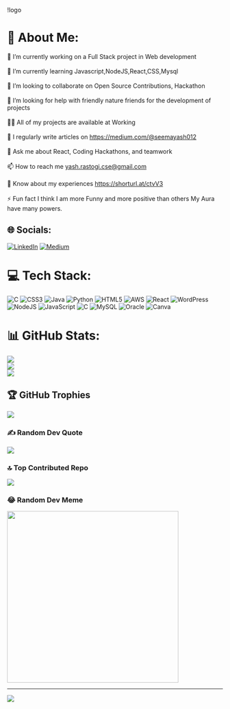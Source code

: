 !logo[](https://drive.google.com/file/d/1Asp-cFN2xve3_l2qxcVjlCbsMpfCKwQJ/view?usp=sharing)
# 💫 About Me:
🔭 I’m currently working on a Full Stack project in Web development<br><br>🌱 I’m currently learning Javascript,NodeJS,React,CSS,Mysql<br><br>👯 I’m looking to collaborate on Open Source Contributions, Hackathon<br><br>🤝 I’m looking for help with friendly nature friends for the development of projects<br><br>👨‍💻 All of my projects are available at Working<br><br>📝 I regularly write articles on https://medium.com/@seemayash012<br><br>💬 Ask me about React, Coding Hackathons, and teamwork<br><br>📫 How to reach me yash.rastogi.cse@gmail.com<br><br>📄 Know about my experiences https://shorturl.at/ctvV3<br><br>⚡ Fun fact I think I am more Funny and more positive than others My Aura have many powers.


## 🌐 Socials:
[![LinkedIn](https://img.shields.io/badge/LinkedIn-%230077B5.svg?logo=linkedin&logoColor=white)](https://linkedin.com/in/https://www.linkedin.com/in/yash-rastogi-131616220/) [![Medium](https://img.shields.io/badge/Medium-12100E?logo=medium&logoColor=white)](https://medium.com/@@seemayash012) 

# 💻 Tech Stack:
![C](https://img.shields.io/badge/c-%2300599C.svg?style=for-the-badge&logo=c&logoColor=white) ![CSS3](https://img.shields.io/badge/css3-%231572B6.svg?style=for-the-badge&logo=css3&logoColor=white) ![Java](https://img.shields.io/badge/java-%23ED8B00.svg?style=for-the-badge&logo=openjdk&logoColor=white) ![Python](https://img.shields.io/badge/python-3670A0?style=for-the-badge&logo=python&logoColor=ffdd54) ![HTML5](https://img.shields.io/badge/html5-%23E34F26.svg?style=for-the-badge&logo=html5&logoColor=white) ![AWS](https://img.shields.io/badge/AWS-%23FF9900.svg?style=for-the-badge&logo=amazon-aws&logoColor=white) ![React](https://img.shields.io/badge/react-%2320232a.svg?style=for-the-badge&logo=react&logoColor=%2361DAFB) ![WordPress](https://img.shields.io/badge/WordPress-%23117AC9.svg?style=for-the-badge&logo=WordPress&logoColor=white) ![NodeJS](https://img.shields.io/badge/node.js-6DA55F?style=for-the-badge&logo=node.js&logoColor=white) ![JavaScript](https://img.shields.io/badge/javascript-%23323330.svg?style=for-the-badge&logo=javascript&logoColor=%23F7DF1E) ![C](https://img.shields.io/badge/c-%2300599C.svg?style=for-the-badge&logo=c&logoColor=white) ![MySQL](https://img.shields.io/badge/mysql-%2300000f.svg?style=for-the-badge&logo=mysql&logoColor=white) ![Oracle](https://img.shields.io/badge/Oracle-F80000?style=for-the-badge&logo=oracle&logoColor=white) ![Canva](https://img.shields.io/badge/Canva-%2300C4CC.svg?style=for-the-badge&logo=Canva&logoColor=white)
# 📊 GitHub Stats:
![](https://github-readme-stats.vercel.app/api?username=Yrastogi&theme=dark&hide_border=false&include_all_commits=true&count_private=true)<br/>
![](https://github-readme-streak-stats.herokuapp.com/?user=Yrastogi&theme=dark&hide_border=false)<br/>
![](https://github-readme-stats.vercel.app/api/top-langs/?username=Yrastogi&theme=dark&hide_border=false&include_all_commits=true&count_private=true&layout=compact)

## 🏆 GitHub Trophies
![](https://github-profile-trophy.vercel.app/?username=Yrastogi&theme=radical&no-frame=false&no-bg=true&margin-w=4)

### ✍️ Random Dev Quote
![](https://quotes-github-readme.vercel.app/api?type=horizontal&theme=radical)

### 🔝 Top Contributed Repo
![](https://github-contributor-stats.vercel.app/api?username=Yrastogi&limit=5&theme=dark&combine_all_yearly_contributions=true)

### 😂 Random Dev Meme
<img src='https://randommeme-five.vercel.app/' style="height: 400px;"/>

---
[![](https://visitcount.itsvg.in/api?id=Yrastogi&icon=0&color=0)](https://visitcount.itsvg.in)

<!-- Proudly created with GPRM ( https://gprm.itsvg.in ) -->
